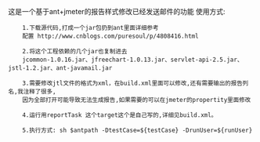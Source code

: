  这是一个基于ant+jmeter的报告样式修改已经发送邮件的功能
 使用方式:
 
        1.下载源代码,打成一个jar包扔到ant里面详细参考
        配置 http://www.cnblogs.com/puresoul/p/4808416.html 
        
        2.将这个工程依赖的几个jar也复制进去
        jcommon-1.0.16.jar、jfreechart-1.0.13.jar、servlet-api-2.5.jar、jstl-1.2.jar、ant-javamail.jar
        
        3.需要修改jtl文件的格式为xml，在build.xml里面可以修改,还有需要输出的报告列名,我注释了很多,
        因为全部打开可能导致无法生成报告,如果需要的可以在jmeter的propertity里面修改
        
        4.运行用reportTask 这个target这个是自己写的,详细见build.xml。
        
        5.执行方式: sh $antpath -DtestCase=${testCase} -DrunUser=${runUser}